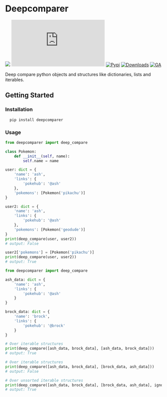 # Deepcomparer

![](https://img.shields.io/badge/PRs-welcome-green.svg)
[![GitHub](https://img.shields.io/github/license/parada3desu/deepcomparer.py)](https://github.com/parada3desu/deepcomparer.py/blob/main/LICENSE)
[![Pypi](https://img.shields.io/pypi/v/deepcomparer)](https://pypi.org/project/deepcomparer/)
[![Downloads](https://pepy.tech/badge/deepcomparer)](https://pepy.tech/project/deepcomparer)
[![GA](https://github.com/parada3desu/deepcomparer.py/workflows/Tests/badge.svg)](https://github.com/parada3desu/deepcomparer.py/actions/workflows/test.yml)

Deep compare python objects and structures like dictionaries, lists and iterables.

## Getting Started

### Installation

```Shell
  pip install deepcomparer
```

### Usage

```python
from deepcomparer import deep_compare

class Pokemon:
    def __init__(self, name):
        self.name = name

user: dict = {
    'name': 'ash',
    'links': {
        'pokehub': '@ash'
    },
    'pokemons': [Pokemon('pikachu')]
}

user2: dict = {
    'name': 'ash',
    'links': {
        'pokehub': '@ash'
    },
    'pokemons': [Pokemon('geodude')]
}
print(deep_compare(user, user2))
# output: False

user2['pokemons'] = [Pokemon('pikachu')]
print(deep_compare(user, user2))
# output: True

```


```python
from deepcomparer import deep_compare

ash_data: dict = {
    'name': 'ash',
    'links': {
        'pokehub': '@ash'
    }
}

brock_data: dict = {
    'name': 'brock',
    'links': {
        'pokehub': '@brock'
    }
}

# Over iterable structures
print(deep_compare([ash_data, brock_data], [ash_data, brock_data]))
# output: True

# Over iterable structures
print(deep_compare([ash_data, brock_data], [brock_data, ash_data]))
# output: False

# Over unsorted iterable structures
print(deep_compare([ash_data, brock_data], [brock_data, ash_data], ignore_order=True))
# output: True
```
